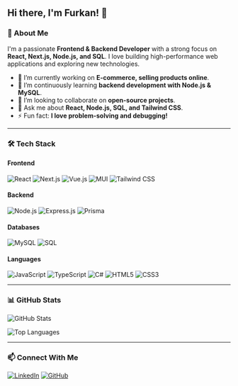 ## Hi there, I'm Furkan! 👋

### 🚀 About Me
I'm a passionate **Frontend & Backend Developer** with a strong focus on **React, Next.js, Node.js, and SQL**. I love building high-performance web applications and exploring new technologies.

- 🔭 I’m currently working on **E-commerce, selling products online**.
- 🌱 I’m continuously learning **backend development with Node.js & MySQL**.
- 👯 I’m looking to collaborate on **open-source projects**.
- 💬 Ask me about **React, Node.js, SQL, and Tailwind CSS**.
- ⚡ Fun fact: **I love problem-solving and debugging!**

---

### 🛠 Tech Stack

#### **Frontend**
![React](https://img.shields.io/badge/React-20232A?style=for-the-badge&logo=react&logoColor=61DAFB)
![Next.js](https://img.shields.io/badge/Next.js-000000?style=for-the-badge&logo=nextdotjs&logoColor=white)
![Vue.js](https://img.shields.io/badge/Vue.js-35495E?style=for-the-badge&logo=vuedotjs&logoColor=4FC08D)
![MUI](https://img.shields.io/badge/Material--UI-007FFF?style=for-the-badge&logo=mui&logoColor=white)
![Tailwind CSS](https://img.shields.io/badge/Tailwind_CSS-38B2AC?style=for-the-badge&logo=tailwind-css&logoColor=white)

#### **Backend**
![Node.js](https://img.shields.io/badge/Node.js-43853D?style=for-the-badge&logo=node.js&logoColor=white)
![Express.js](https://img.shields.io/badge/Express.js-000000?style=for-the-badge&logo=express&logoColor=white)
![Prisma](https://img.shields.io/badge/Prisma-2D3748?style=for-the-badge&logo=prisma&logoColor=white)

#### **Databases**
![MySQL](https://img.shields.io/badge/MySQL-4479A1?style=for-the-badge&logo=mysql&logoColor=white)
![SQL](https://img.shields.io/badge/SQL-CC2927?style=for-the-badge&logo=microsoft-sql-server&logoColor=white)

#### **Languages**
![JavaScript](https://img.shields.io/badge/JavaScript-F7DF1E?style=for-the-badge&logo=javascript&logoColor=black)
![TypeScript](https://img.shields.io/badge/TypeScript-007ACC?style=for-the-badge&logo=typescript&logoColor=white)
![C#](https://img.shields.io/badge/C%23-239120?style=for-the-badge&logo=c-sharp&logoColor=white)
![HTML5](https://img.shields.io/badge/HTML5-E34F26?style=for-the-badge&logo=html5&logoColor=white)
![CSS3](https://img.shields.io/badge/CSS3-1572B6?style=for-the-badge&logo=css3&logoColor=white)

---

### 📊 GitHub Stats
![GitHub Stats](https://github-readme-stats.vercel.app/api?username=armonikq&show_icons=true&theme=radical)

![Top Languages](https://github-readme-stats.vercel.app/api/top-langs/?username=armonikq&layout=compact&theme=radical)

---

### 📫 Connect With Me
[![LinkedIn](https://img.shields.io/badge/LinkedIn-0077B5?style=for-the-badge&logo=linkedin&logoColor=white)](www.linkedin.com/in/furkkanayy)
[![GitHub](https://img.shields.io/badge/GitHub-181717?style=for-the-badge&logo=github&logoColor=white)](https://github.com/armonikq)
